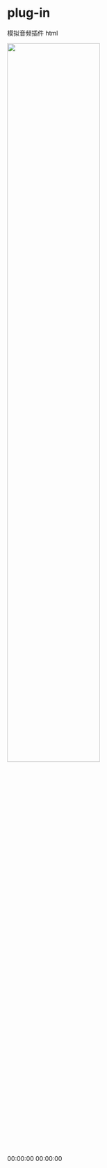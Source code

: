 # plug-in
模拟音频插件
html
<div class="audio-player">
    <img src="http://www.gbtags.com/gb/laitu/750x400" style="height: 65%;" />
    <a class="audio-action play"></a>
    <p class="schedule-area">
        <span class="startTime">00:00:00</span>
        <span class="schedule">
        <i class="schedule-active"></i>
        <i class="progress-button"></i>
      </span>
        <span class="endTime">00:00:00</span>
    </p>
</div>

